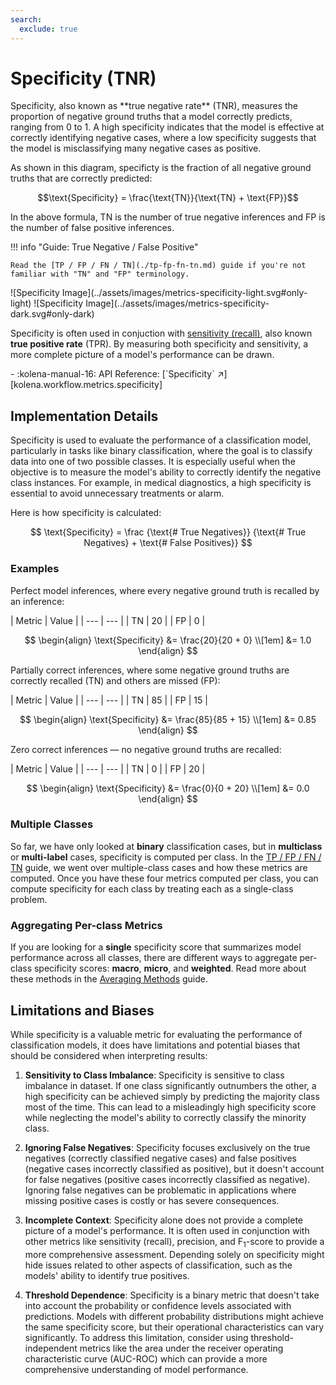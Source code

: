 ```yaml
---
search:
  exclude: true
---
```


# Specificity (TNR)

<div class="grid" markdown>
<div markdown>
Specificity, also known as **true negative rate** (TNR), measures the proportion of negative ground truths that a
model correctly predicts, ranging from 0 to 1. A high specificity indicates that the model is effective at correctly
identifying negative cases, where a low specificity suggests that the model is misclassifying many negative cases as
positive.

As shown in this diagram, specificty is the fraction of all negative ground truths that are correctly predicted:

$$\text{Specificity} = \frac{\text{TN}}{\text{TN} + \text{FP}}$$

In the above formula, $\text{TN}$ is the number of true negative inferences and $\text{FP}$ is the number of false
positive inferences.

!!! info "Guide: True Negative / False Positive"

    Read the [TP / FP / FN / TN](./tp-fp-fn-tn.md) guide if you're not familiar with "TN" and "FP" terminology.

</div>
![Specificity Image](../assets/images/metrics-specificity-light.svg#only-light)
![Specificity Image](../assets/images/metrics-specificity-dark.svg#only-dark)
</div>

Specificity is often used in conjuction with [sensitivity (recall)](./recall.md), also known **true positive rate**
(TPR). By measuring both specificity and sensitivity, a more complete picture of a model's performance can be drawn.

<div class="grid cards" markdown>
- :kolena-manual-16: API Reference: [`Specificity` ↗][kolena.workflow.metrics.specificity]
</div>


## Implementation Details

Specificity is used to evaluate the performance of a classification model, particularly in tasks like binary
classification, where the goal is to classify data into one of two possible classes. It is especially useful when the
objective is to measure the model's ability to correctly identify the negative class instances. For example, in medical
diagnostics, a high specificity is essential to avoid unnecessary treatments or alarm.

Here is how specificity is calculated:

$$
\text{Specificity} = \frac {\text{# True Negatives}} {\text{# True Negatives} + \text{# False Positives}}
$$

### Examples

Perfect model inferences, where every negative ground truth is recalled by an inference:

<div class="grid" markdown>
| Metric | Value |
| --- | --- |
| TN | 20 |
| FP | 0 |

$$
\begin{align}
\text{Specificity} &= \frac{20}{20 + 0} \\[1em]
&= 1.0
\end{align}
$$
</div>

Partially correct inferences, where some negative ground truths are correctly recalled (TN) and others are missed (FP):

<div class="grid" markdown>
| Metric | Value |
| --- | --- |
| TN | 85 |
| FP | 15 |

$$
\begin{align}
\text{Specificity} &= \frac{85}{85 + 15} \\[1em]
&= 0.85
\end{align}
$$
</div>

Zero correct inferences — no negative ground truths are recalled:

<div class="grid" markdown>
| Metric | Value |
| --- | --- |
| TN | 0 |
| FP | 20 |

$$
\begin{align}
\text{Specificity} &= \frac{0}{0 + 20} \\[1em]
&= 0.0
\end{align}
$$
</div>

### Multiple Classes

So far, we have only looked at **binary** classification cases, but in **multiclass** or **multi-label** cases,
specificity is computed per class. In the [TP / FP / FN / TN](./tp-fp-fn-tn.md) guide,
we went over multiple-class cases and how these metrics are computed. Once you have these four metrics computed per
class, you can compute specificity for each class by treating each as a single-class problem.

### Aggregating Per-class Metrics

If you are looking for a **single** specificity score that summarizes model performance across all classes, there are
different ways to aggregate per-class specificity scores: **macro**, **micro**, and **weighted**. Read more about these
methods in the [Averaging Methods](./averaging-methods.md) guide.

## Limitations and Biases

While specificity is a valuable metric for evaluating the performance of classification models, it does have limitations
and potential biases that should be considered when interpreting results:

1. **Sensitivity to Class Imbalance**: Specificity is sensitive to class imbalance in dataset. If one class significantly
outnumbers the other, a high specificity can be achieved simply by predicting the majority class most of the time. This
can lead to a misleadingly high specificity score while neglecting the model's ability to correctly classify the
minority class.

2. **Ignoring False Negatives**: Specificity focuses exclusively on the true negatives (correctly classified negative cases)
and false positives (negative cases incorrectly classified as positive), but it doesn't account for false negatives
(positive cases incorrectly classified as negative). Ignoring false negatives can be problematic in applications where
missing positive cases is costly or has severe consequences.

3. **Incomplete Context**: Specificity alone does not provide a complete picture of a model's performance. It is often
used in conjunction with other metrics like sensitivity (recall), precision, and F<sub>1</sub>-score to provide a more
comprehensive assessment. Depending solely on specificity might hide issues related to other aspects of classification,
such as the models' ability to identify true positives.

4. **Threshold Dependence**: Specificity is a binary metric that doesn't take into account the probability
or confidence levels associated with predictions. Models with different probability distributions might achieve the
same specificity score, but their operational characteristics can vary significantly. To address this limitation,
consider using threshold-independent metrics like the area under the receiver operating characteristic curve (AUC-ROC)
which can provide a more comprehensive understanding of model performance.
